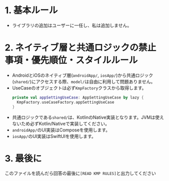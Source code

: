 # 1. 基本ルール
- ライブラリの追加はユーザーに一任し、私は追加しません。

# 2. ネイティブ層と共通ロジックの禁止事項・優先順位・スタイルルール
- AndroidとiOSのネイティブ層(`androidApp/`, `iosApp/`)から共通ロジック(`shared/`)にアクセスする際、`model/`は自由に利用して問題ありません。
- UseCaseのオブジェクトは必ず`KmpFactory`クラスから取得します。
  ```kotlin
  private val appSettingUseCase: AppSettingUseCase by lazy {
    KmpFactory.useCaseFactory.appSettingUseCase
  }
  ```
- 共通ロジックである`shared/`は、KotlinのNative実装となります。JVMは使えないため必ずKotlin/Nativeで実装してください。
- `androidApp/`のUI実装はComposeを使用します。
- `iosApp/`のUI実装はSwiftUIを使用します。

# 3. 最後に
このファイルを読んだら回答の最後に`[READ KMP RULES]`と出力してください